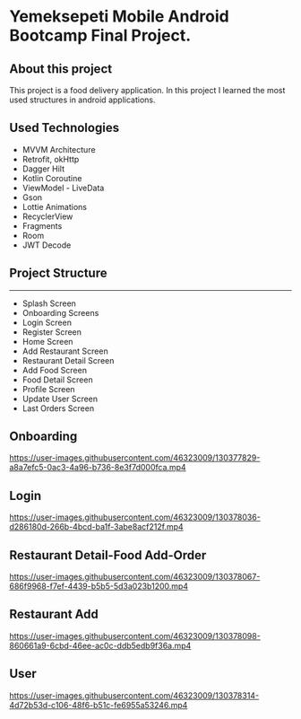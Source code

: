 
# Yemeksepeti Mobile Android Bootcamp Final Project.


## About this project

This project is a food delivery application. In this project I learned the most used structures in android applications.

## Used Technologies

* MVVM Architecture
* Retrofit, okHttp
* Dagger Hilt
* Kotlin Coroutine
* ViewModel - LiveData
* Gson
* Lottie Animations
* RecyclerView
* Fragments
* Room
* JWT Decode

## Project Structure
------
* Splash Screen
* Onboarding Screens
* Login Screen
* Register Screen
* Home Screen
* Add Restaurant Screen
* Restaurant Detail Screen
* Add Food Screen
* Food Detail Screen
* Profile Screen
* Update User Screen
* Last Orders Screen
## Onboarding
https://user-images.githubusercontent.com/46323009/130377829-a8a7efc5-0ac3-4a96-b736-8e3f7d000fca.mp4
## Login
https://user-images.githubusercontent.com/46323009/130378036-d286180d-266b-4bcd-ba1f-3abe8acf212f.mp4
## Restaurant Detail-Food Add-Order
https://user-images.githubusercontent.com/46323009/130378067-686f9968-f7ef-4439-b5b5-5d3a023b1200.mp4
## Restaurant Add
https://user-images.githubusercontent.com/46323009/130378098-860661a9-6cbd-46ee-ac0c-ddb5edb9f36a.mp4
## User 
https://user-images.githubusercontent.com/46323009/130378314-4d72b53d-c106-48f6-b51c-fe6955a53246.mp4









